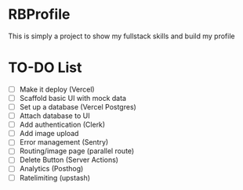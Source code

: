 # RBProfile

This is simply a project to show my fullstack skills and build my profile

# TO-DO List

- [ ] Make it deploy (Vercel)
- [ ] Scaffold basic UI with mock data
- [ ] Set up a database (Vercel Postgres)
- [ ] Attach database to UI
- [ ] Add authentication (Clerk)
- [ ] Add image upload
- [ ] Error management (Sentry)
- [ ] Routing/image page (parallel route)
- [ ] Delete Button (Server Actions)
- [ ] Analytics (Posthog)
- [ ] Ratelimiting (upstash)